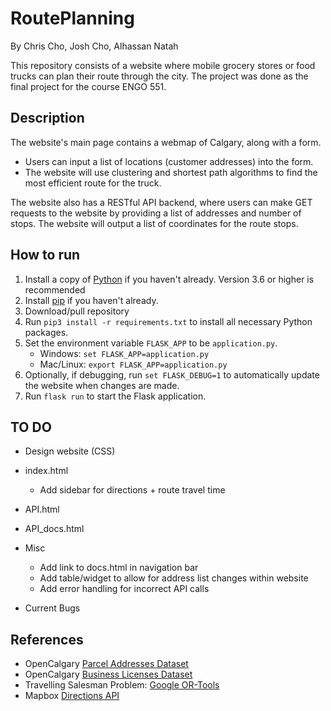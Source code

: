 # RoutePlanning
By Chris Cho, Josh Cho, Alhassan Natah

This repository consists of a website where mobile grocery stores or food trucks can plan their route through the city. The project was done as the final project for the course ENGO 551.

<Insert website link>

## Description
The website's main page contains a webmap of Calgary, along with a form.
- Users can input a list of locations (customer addresses) into the form.
- The website will use clustering and shortest path algorithms to find the most efficient route for the truck.

The website also has a RESTful API backend, where users can make GET requests to the website by providing a list of addresses and number of stops. The website will output a list of coordinates for the route stops.

## How to run
1. Install a copy of [Python](https://www.python.org/downloads/) if you haven't already. Version 3.6 or higher is recommended
2. Install [pip](https://pip.pypa.io/en/stable/installing/) if you haven't already.
3. Download/pull repository
4. Run ```pip3 install -r requirements.txt``` to install all necessary Python packages.
5. Set the environment variable ```FLASK_APP``` to be ```application.py```.
    - Windows: ```set FLASK_APP=application.py```
    - Mac/Linux: ```export FLASK_APP=application.py```  
6. Optionally, if debugging, run ```set FLASK_DEBUG=1``` to automatically update the website when changes are made.
7. Run ```flask run``` to start the Flask application.

## TO DO
- Design website (CSS)

- index.html
  - Add sidebar for directions + route travel time

- API.html

- API_docs.html

- Misc
  - Add link to docs.html in navigation bar
  - Add table/widget to allow for address list changes within website
  - Add error handling for incorrect API calls

- Current Bugs

## References
- OpenCalgary [Parcel Addresses Dataset](https://data.calgary.ca/Base-Maps/Parcel-Address/9zvu-p8uz)
- OpenCalgary [Business Licenses Dataset](https://dev.socrata.com/foundry/data.calgary.ca/vdjc-pybd)
- Travelling Salesman Problem: [Google OR-Tools](https://developers.google.com/optimization/routing/tsp)
- Mapbox [Directions API](https://docs.mapbox.com/api/navigation/directions/)
